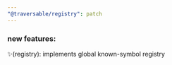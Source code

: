 ```yaml
---
"@traversable/registry": patch
---
```


### new features:

✨(registry): implements global known-symbol registry
